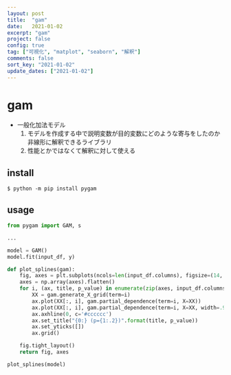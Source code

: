 ```yaml
---
layout: post
title:  "gam"
date:   2021-01-02
excerpt: "gam"
project: false
config: true
tag: ["可視化", "matplot", "seaborn", "解釈"]
comments: false
sort_key: "2021-01-02"
update_dates: ["2021-01-02"]
---
```


# gam
 - 一般化加法モデル
   1. モデルを作成する中で説明変数が目的変数にどのような寄与をしたのか非線形に解釈できるライブラリ
   2. 性能とかではなくて解釈に対して使える

## install

```console
$ python -m pip install pygam
```

## usage

```python
from pygam import GAM, s

...

model = GAM()
model.fit(input_df, y)

def plot_splines(gam):
    fig, axes = plt.subplots(ncols=len(input_df.columns), figsize=(14, 5), sharey=True)
    axes = np.array(axes).flatten()
    for i, (ax, title, p_value) in enumerate(zip(axes, input_df.columns, gam.statistics_['p_values'])):
        XX = gam.generate_X_grid(term=i)
        ax.plot(XX[:, i], gam.partial_dependence(term=i, X=XX))
        ax.plot(XX[:, i], gam.partial_dependence(term=i, X=XX, width=.95)[1], c='r', ls='--')
        ax.axhline(0, c='#cccccc')
        ax.set_title("{0:} (p={1:.2})".format(title, p_value))
        ax.set_yticks([])
        ax.grid()

    fig.tight_layout()
    return fig, axes

plot_splines(model)
```
